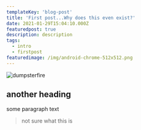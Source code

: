 ```yaml
---
templateKey: 'blog-post'
title: 'First post...Why does this even exist?'
date: 2021-01-29T15:04:10.000Z
featuredpost: true
description: description
tags:
  - intro
  - firstpost
featuredimage: /img/android-chrome-512x512.png
---
```


![dumpsterfire](/img/dumpsterfire.jpg)

## another heading

some paragraph text

>not sure what this is
